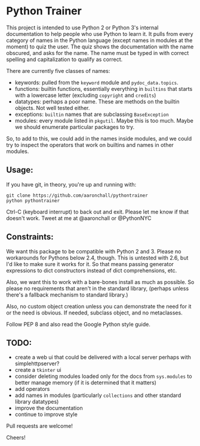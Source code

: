 # Python Trainer

This project is intended to use Python 2 or Python 3's internal documentation to
help people who use Python to learn it. It pulls from every category
of names in the Python language (except names in modules at the moment)
to quiz the user. The quiz shows the documentation with the name
obscured, and asks for the name. The name must be typed in with correct
spelling and capitalization to qualify as correct.

There are currently five classes of names:

* keywords: pulled from the `keyword` module and `pydoc_data.topics`. 
* functions: builtin functions, essentially everything in `builtins` that
  starts with a lowercase letter (excluding `copyright` and `credits`)
* datatypes: perhaps a poor name. These are methods on the builtin objects.
  Not well tested either.
* exceptions: `builtin` names that are subclassing `BaseException`
* modules: every module listed in `pkgutil`. Maybe this is too much. 
  Maybe we should enumerate particular packages to try.

So, to add to this, we could add in the names inside modules, 
and we could try to inspect the operators that work on builtins 
and names in other modules.

## Usage:

If you have git, in theory, you're up and running with:

```
git clone https://github.com/aaronchall/pythontrainer
python pythontrainer
```

Ctrl-C (keyboard interrupt) to back out and exit. Please let me know if that doesn't work. Tweet at me at @aaronchall or @PythonNYC

## Constraints:

We want this package to be compatible with Python 2 and 3. 
Please no workarounds for Pythons below 2.4, though. This
is untested with 2.6, but I'd like to make sure it works for it.
So that means passing generator expressions to dict constructors 
instead of dict comprehensions, etc.

Also, we want this to work with a bare-bones install as much
as possible. So please no requirements that aren't in the 
standard library, (perhaps unless there's a fallback mechanism to standard 
library.)

Also, no custom object creation unless you can demonstrate the need for it
or the need is obvious. If needed, subclass object, and no metaclasses.

Follow PEP 8 and also read the Google Python style guide.

## TODO: 

* create a web ui that could be delivered with a local server
  perhaps with simplehttpserver?
* create a `tkinter` ui
* consider deleting modules loaded only for the docs from `sys.modules` to 
  better manage memory (if it is determined that it matters)
* add operators
* add names in modules (particularly `collections` and other 
  standard library datatypes)
* improve the documentation
* continue to improve style

Pull requests are welcome!

Cheers!
